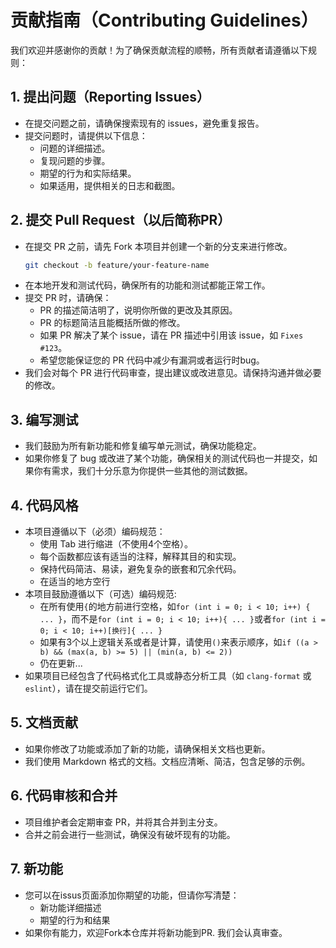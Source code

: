 # 贡献指南（Contributing Guidelines）

我们欢迎并感谢你的贡献！为了确保贡献流程的顺畅，所有贡献者请遵循以下规则：

## 1. 提出问题（Reporting Issues）
   - 在提交问题之前，请确保搜索现有的 issues，避免重复报告。
   - 提交问题时，请提供以下信息：
     - 问题的详细描述。
     - 复现问题的步骤。
     - 期望的行为和实际结果。
     - 如果适用，提供相关的日志和截图。

## 2. 提交 Pull Request（以后简称PR）
   - 在提交 PR 之前，请先 Fork 本项目并创建一个新的分支来进行修改。
     ```bash
     git checkout -b feature/your-feature-name
     ```
   - 在本地开发和测试代码，确保所有的功能和测试都能正常工作。
   - 提交 PR 时，请确保：
     - PR 的描述简洁明了，说明你所做的更改及其原因。
     - PR 的标题简洁且能概括所做的修改。
     - 如果 PR 解决了某个 issue，请在 PR 描述中引用该 issue，如 `Fixes #123`。
     - 希望您能保证您的 PR 代码中减少有漏洞或者运行时bug。
   - 我们会对每个 PR 进行代码审查，提出建议或改进意见。请保持沟通并做必要的修改。

## 3. 编写测试
   - 我们鼓励为所有新功能和修复编写单元测试，确保功能稳定。
   - 如果你修复了 bug 或改进了某个功能，确保相关的测试代码也一并提交，如果你有需求，我们十分乐意为你提供一些其他的测试数据。

## 4. 代码风格
   - 本项目遵循以下（必须）编码规范：
     - 使用 Tab 进行缩进（不使用4个空格）。
     - 每个函数都应该有适当的注释，解释其目的和实现。
     - 保持代码简洁、易读，避免复杂的嵌套和冗余代码。
     - 在适当的地方空行
   - 本项目鼓励遵循以下（可选）编码规范:
     - 在所有使用`{`的地方前进行空格，如`for (int i = 0; i < 10; i++) { ... }`，而不是`for (int i = 0; i < 10; i++){ ... }`或者`for (int i = 0; i < 10; i++)[换行]{ ... }`
     - 如果有3个以上逻辑关系或者是计算，请使用`()`来表示顺序，如`if ((a > b) && (max(a, b) >= 5) || (min(a, b) <= 2))`
     - 仍在更新...
   - 如果项目已经包含了代码格式化工具或静态分析工具（如 `clang-format` 或 `eslint`），请在提交前运行它们。

## 5. 文档贡献
   - 如果你修改了功能或添加了新的功能，请确保相关文档也更新。
   - 我们使用 Markdown 格式的文档。文档应清晰、简洁，包含足够的示例。

## 6. 代码审核和合并
   - 项目维护者会定期审查 PR，并将其合并到主分支。
   - 合并之前会进行一些测试，确保没有破坏现有的功能。

## 7. 新功能
   - 您可以在issus页面添加你期望的功能，但请你写清楚：
     - 新功能详细描述
     - 期望的行为和结果
   - 如果你有能力，欢迎Fork本仓库并将新功能到PR. 我们会认真审查。
